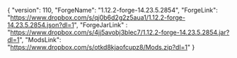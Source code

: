 {
  "version": 110,
  "ForgeName": "1.12.2-forge-14.23.5.2854",
  "ForgeLink": "https://www.dropbox.com/s/qj0b6d2g2z5aua1/1.12.2-forge-14.23.5.2854.json?dl=1",
  "ForgeJarLink" : "https://www.dropbox.com/s/4jj5avobj3blec7/1.12.2-forge-14.23.5.2854.jar?dl=1",
  "ModsLink": "https://www.dropbox.com/s/otkd8kjaofcupz8/Mods.zip?dl=1"
}
